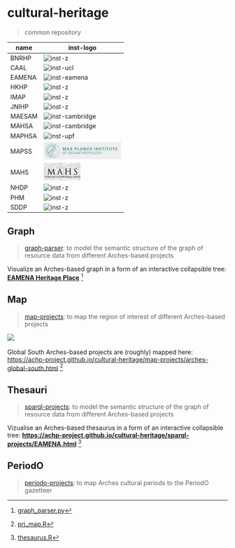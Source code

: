 # cultural-heritage
> common repository

| name    | inst-logo |
|---------|-----------|
| BNRHP   | <img src="https://raw.githubusercontent.com/achp-project/cultural-heritage/main/www/inst-z.png" alt="inst-z" height="40px"> |
| CAAL    | <img src="https://raw.githubusercontent.com/achp-project/cultural-heritage/main/www/inst-ucl.png" alt="inst-ucl" height="40px"> |
| EAMENA  | <img src="https://raw.githubusercontent.com/achp-project/cultural-heritage/main/www/inst-eamena.png" alt="inst-eamena" height="40px"> |
| HKHP    | <img src="https://raw.githubusercontent.com/achp-project/cultural-heritage/main/www/inst-z.png" alt="inst-z" height="40px"> |
| IMAP    | <img src="https://raw.githubusercontent.com/achp-project/cultural-heritage/main/www/inst-z.png" alt="inst-z" height="40px"> |
| JNIHP   | <img src="https://raw.githubusercontent.com/achp-project/cultural-heritage/main/www/inst-z.png" alt="inst-z" height="40px"> |
| MAESAM  | <img src="https://raw.githubusercontent.com/achp-project/cultural-heritage/main/www/inst-cambridge.png" alt="inst-cambridge" height="40px"> |
| MAHSA   | <img src="https://raw.githubusercontent.com/achp-project/cultural-heritage/main/www/inst-cambridge.png" alt="inst-cambridge" height="40px"> |
| MAPHSA  | <img src="https://raw.githubusercontent.com/achp-project/cultural-heritage/main/www/inst-upf.png" alt="inst-upf" height="40px"> |
| MAPSS   | <img src="https://raw.githubusercontent.com/achp-project/cultural-heritage/main/www/inst-maxplanck.png" alt="inst-maxplanck" height="40px"> |
| MAHS     | <img src="https://raw.githubusercontent.com/achp-project/cultural-heritage/main/www/inst-mahs.png" alt="inst-z" height="40px"> |
| NHDP    | <img src="https://raw.githubusercontent.com/achp-project/cultural-heritage/main/www/inst-z.png" alt="inst-z" height="40px"> |
| PHM     | <img src="https://raw.githubusercontent.com/achp-project/cultural-heritage/main/www/inst-z.png" alt="inst-z" height="40px"> |
| SDDP    | <img src="https://raw.githubusercontent.com/achp-project/cultural-heritage/main/www/inst-z.png" alt="inst-z" height="40px"> |


## Graph
> [graph-parser](https://github.com/achp-project/cultural-heritage/tree/main/graph-parser): to model the semantic structure of the graph of resource data from different Arches-based projects

Visualize an Arches-based graph in a form of an interactive collapsible tree: **[EAMENA Heritage Place](https://achp-project.github.io/cultural-heritage/graph-parser/docs/sampleOutput/EAMENA_Heritage%20Place.html)** [^3]

## Map
> [map-projects](https://github.com/achp-project/cultural-heritage/tree/main/map-projects): to map the region of interest of different Arches-based projects

![](www/map-extent.png)

Global South Arches-based projects are (roughly) mapped here: https://achp-project.github.io/cultural-heritage/map-projects/arches-global-south.html [^1]

## Thesauri
> [sparql-projects](https://github.com/achp-project/cultural-heritage/tree/main/sparql-projects): to model the semantic structure of the graph of resource data from different Arches-based projects

Vizualise an Arches-based thesaurus in a form of an interactive collapsible tree: **https://achp-project.github.io/cultural-heritage/sparql-projects/EAMENA.html** [^2]

## PeriodO
> [periodo-projects](https://github.com/achp-project/cultural-heritage/tree/main/periodo-projects): to map Arches cultural periods to the PeriodO gazetteer


[^1]: [prj_map.R](https://github.com/achp-project/cultural-heritage/blob/main/map-projects/prj_map.R)
[^2]: [thesaurus.R](https://github.com/achp-project/cultural-heritage/blob/main/sparql-projects/thesaurus.R)
[^3]: [graph_parser.py](https://github.com/achp-project/cultural-heritage/blob/main/graph-parser/graph_parser.py)

